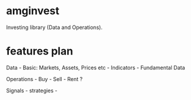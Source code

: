 # amginvest
Investing library (Data and Operations).

# features plan
Data
    - Basic: Markets, Assets, Prices etc
    - Indicators
    - Fundamental Data

Operations
    - Buy
    - Sell
    - Rent ?

Signals
    - strategies
    - 
